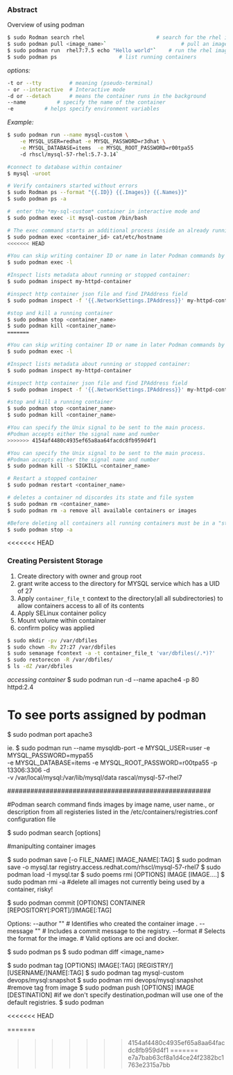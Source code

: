 
### Abstract

Overview of using podman

```bash
$ sudo Rodman search rhel                		# search for the rhel image
$ sudo podman pull <image_name>`                     	# pull an image
$ sudo podman run  rhel7:7.5 echo "Hello world"` 	# run the rhel image and echo "Hello world"
$ sudo podman ps 					# list running containers
```
*options:*
```bash
-t or --tty 		# meaning (pseudo-terminal) 
- or --interactive 	# Interactive mode
-d or --detach 		# means the container runs in the background
--name 			# specify the name of the container
-e			# helps specify environment variables
```
*Example:* 
```bash
$ sudo podman run --name mysql-custom \
	-e MYSQL_USER=redhat -e MYSQL_PASSWORD=r3dhat \
	-e MYSQL_DATABASE=items  -e MYSQL_ROOT_PASSWORD=r00tpa55 
	-d rhscl/mysql-57-rhel:5.7-3.14`

#connect to database within container
$ mysql -uroot
```


```bash
# Verify containers started without errors
$ sudo Rodman ps --format "{{.ID}} {{.Images}} {{.Names}}"
$ sudo podman ps -a

#  enter the *my-sql-custom* container in interactive mode and
$ sudo podman exec -it mysql-custom /bin/bash

# The exec command starts an additional process inside an already running container
$ sudo podman exec <container_id> cat/etc/hostname
<<<<<<< HEAD

#You can skip writing container ID or name in later Podman commands by replace container ID with `-l` option:
$ sudo podman exec -l

#Inspect lists metadata about running or stopped container:
$ sudo podman inspect my-httpd-container

#inspect http container json file and find IPAddress field
$ sudo podman inspect -f '{{.NetworkSettings.IPAddress}}' my-httpd-container

#stop and kill a running container
$ sudo podman stop <container_name>
$ sudo podman kill <container_name> 
=======

#You can skip writing container ID or name in later Podman commands by replace container ID with `-l` option:
$ sudo podman exec -l

#Inspect lists metadata about running or stopped container:
$ sudo podman inspect my-httpd-container

#inspect http container json file and find IPAddress field
$ sudo podman inspect -f '{{.NetworkSettings.IPAddress}}' my-httpd-container

#stop and kill a running container
$ sudo podman stop <container_name>
$ sudo podman kill <container_name> 

#You can specify the Unix signal to be sent to the main process. 
#Podman accepts either the signal name and number
>>>>>>> 4154af4480c4935ef65a8aa64facdc8fb959d4f1

#You can specify the Unix signal to be sent to the main process. 
#Podman accepts either the signal name and number
$ sudo podman kill -s SIGKILL <container_name>

# Restart a stopped container
$ sudo podman restart <container_name>

# deletes a container nd discordes its state and file system
$ sudo podman rm <container_name>
$ sudo podman rm -a remove all available containers or images

#Before deleting all containers all running containers must be in a "stopped" status
$ sudo podman stop -a
```
<<<<<<< HEAD

### Creating Persistent Storage


1.  Create directory with owner and group root
2.  grant write access to the directory for MYSQL service which has a UID of 27
3.  Apply `container_file_t` context to the directory(all all subdirectories) to allow containers access to all of its contents
4.  Apply SELinux container policy
5.  Mount volume within container
6.  confirm policy was applied
```bash
$ sudo mkdir -pv /var/dbfiles
$ sudo chown -Rv 27:27 /var/dbfiles
$ sudo semanage fcontext -a -t container_file_t 'var/dbfiles(/.*)?'
$ sudo restorecon -R /var/dbfiles/
$ ls -dZ /var/dbfiles
```

*accessing container*
$ sudo podman run -d --name apache4 -p 80 httpd:2.4

# To see ports assigned by podman
$ sudo podman port apache3

ie.
$ sudo podman run --name mysqldb-port -e MYSQL_USER=user -e MYSQL_PASSWORD=mypa55 \
	-e MYSQL_DATABASE=items -e MYSQL_ROOT_PASSWORD=r00tpa55 -p 13306:3306 -d  \
	-v /var/local/mysql:/var/lib/mysql/data rascal/mysql-57-rhel7 




#####################################################

#Podman search command finds images by image name, user name., or description from all
registeries listed in the /etc/containers/registries.conf configuration file 

$ sudo podman search [options]	

#manipulting container images


$ sudo podman save [-o FILE_NAME] IMAGE_NAME[:TAG]
$ sudo podman save -o mysql.tar registry.access.redhat.com/rhscl/mysql-57-rhel7
$ sudo podman load -I mysql.tar
$ sudo poems rmi [OPTIONS] IMAGE [IMAGE....]
$ sudo podman rmi -a #delete all images not currently being used by a container, risky!

$ sudo podman commit [OPTIONS] CONTAINER \
 	[REPOSITORY[:PORT]/]IMAGE[:TAG]

Options: --author  ""  # Identifies who created the container image .
	 --message ""  # Includes a commit message to the registry.
	 --format      # Selects the format for the image.
		       # Valid options are oci and docker.

$ sudo podman ps
$ sudo podman diff <image_name>

$ sudo podman tag [OPTIONS] IMAGE[:TAG] [REGISTRY/][USERNAME/]NAME[:TAG]
$ sudo podman tag mysql-custom devops/mysql:snapshot
$ sudo podman rmi devops/mysql:snapshot   #remove tag from image
$ sudo podman push [OPTIONS] IMAGE [DESTINATION] #if we don't specify destination,podman will use one of the default registries.
$ sudo podman








<<<<<<< HEAD



=======
>>>>>>> 4154af4480c4935ef65a8aa64facdc8fb959d4f1
=======
>>>>>>> e7a7bab63cf8a1d4ce24f2382bc1763e2315a7bb
